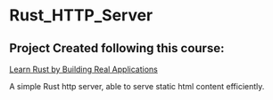 # Rust_HTTP_Server

## Project Created following this course:

[Learn Rust by Building Real Applications](https://www.udemy.com/course/rust-fundamentals/)  

A simple Rust http server, able to serve static html content efficiently.



